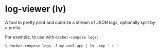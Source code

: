 log-viewer (lv)
===============

A tool to pretty print and colorize a stream of JSON logs, optionally split by a prefix.

For example, to use with `docker-compose logs`:

```shell
$ docker-compose logs -f my-cool-app | lv -sep ' : '
```
